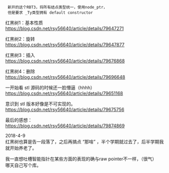      新开的这个RBT3，将所有结点类型统一，使用node_ptr，    
     但是要求 _Ty类型拥有 default constructor    
             
红黑树1：基本性质     
https://blog.csdn.net/rsy56640/article/details/79647271     
    
红黑树2：旋转     
https://blog.csdn.net/rsy56640/article/details/79647877     
    
红黑树3：插入     
https://blog.csdn.net/rsy56640/article/details/79676868     
    
红黑树4：删除     
https://blog.csdn.net/rsy56640/article/details/79696648     
       
一开始看 stl 源码的时候还一脸懵逼（hhhh）     
https://blog.csdn.net/rsy56640/article/details/79651168    
    
意识到 stl 版本好像是不可实现的。    
https://blog.csdn.net/rsy56640/article/details/79675756    
    
最后的感想：     
https://blog.csdn.net/rsy56640/article/details/79874869    
    
2018-4-9    
红黑树也算是告一段落了，之后再搞点 “那啥” ，半个学期就过去了，后半学期我就开始养老了。    
    
我一直想吐槽智能指针在某些方面的表现的确与raw pointer不一样，（很气）    
哪天自己写个库。    
    
